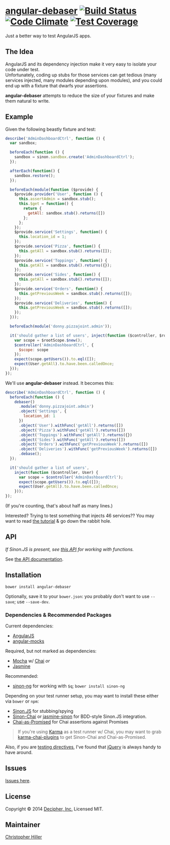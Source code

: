 # [angular-debaser](https://github.com/decipherinc/angular-debaser/) [![Build Status](https://travis-ci.org/decipherinc/angular-debaser.svg?branch=master)](https://travis-ci.org/decipherinc/angular-debaser) [![Code Climate](https://codeclimate.com/github/decipherinc/angular-debaser/badges/gpa.svg)](https://codeclimate.com/github/decipherinc/angular-debaser) [![Test Coverage](https://codeclimate.com/github/decipherinc/angular-debaser/badges/coverage.svg)](https://codeclimate.com/github/decipherinc/angular-debaser)

Just a better way to test AngularJS apps.

## The Idea

AngularJS and its dependency injection make it very easy to isolate your code under test.  
Unfortunately, coding up stubs for those services can get tedious (many services injected, 
many modules depending upon modules), and you could end up with a fixture that dwarfs your 
assertions.

**angular-debaser** attempts to reduce the size of your fixtures and make them natural to write.

## Example

Given the following beastly fixture and test:

```js
describe('AdminDashboardCtrl', function () {
  var sandbox;

  beforeEach(function () {
    sandbox = sinon.sandbox.create('AdminDashboardCtrl');
  });

  afterEach(function() {
    sandbox.restore();
  });

  beforeEach(module(function ($provide) {
    $provide.provider('User', function () {
      this.assertAdmin = sandbox.stub();
      this.$get = function() {
        return {
          getAll: sandbox.stub().returns([])
        };
      };
    });
    $provide.service('Settings', function() {
      this.location_id = 1;
    });
    $provide.service('Pizza', function() {
      this.getAll = sandbox.stub().returns([]);
    });
    $provide.service('Toppings', function() {
      this.getAll = sandbox.stub().returns({});
    });
    $provide.service('Sides', function() {
      this.getAll = sandbox.stub().returns([]);
    });
    $provide.service('Orders', function() {
      this.getPreviousWeek = sandbox.stub().returns([]);
    });
    $provide.service('Deliveries', function() {
      this.getPreviousWeek = sandbox.stub().returns([]);
    });
  }));

  beforeEach(module('donny.pizzajoint.admin'));

  it('should gather a list of users', inject(function ($controller, $rootScope, User) {
    var scope = $rootScope.$new();
    $controller('AdminDashboardCtrl', {
      $scope: scope
    });
    expect(scope.getUsers()).to.eql([]);
    expect(User.getAll).to.have.been.calledOnce;
  }));
});
```

We'll use **angular-debaser** instead.  It becomes this:

```js
describe('AdminDashboardCtrl', function () {
  beforeEach(function () {
    debaser()
      .module('donny.pizzajoint.admin')
      .object('Settings', {
        location_id: 1
      })
      .object('User').withFunc('getAll').returns([])
      .object('Pizza').withFunc('getAll').returns([])
      .object('Toppings').withFunc('getAll').returns({})
      .object('Sides').withFunc('getAll').returns([])
      .object('Orders').withFunc('getPreviousWeek').returns([])
      .object('Deliveries').withFunc('getPreviousWeek').returns([])
      .debase();
  });

  it('should gather a list of users',
    inject(function ($controller, User) {
      var scope = $controller('AdminDashboardCtrl');
      expect(scope.getUsers()).to.eql([]);
      expect(User.getAll).to.have.been.calledOnce;
    }));
});
```

(If you're counting, that's about half as many lines.)

Interested?  Trying to test something that injects 46 services??  You may want to read [the 
tutorial](http://decipherinc.github.io/angular-debaser/tutorial-donny-developer.html) & go down 
the rabbit hole.

## API

*If Sinon.JS is present, see [this API](http://sinonjs.org/docs/#stubs) for working with functions.*

See [the API documentation](http://decipherinc.github.io/angular-debaser/).

## Installation

```
bower install angular-debaser
```

Optionally, save it to your `bower.json`: you probably don't want to use `--save`; use `--save-dev`.

### Dependencies & Recommended Packages

Current dependencies:

  - [AngularJS](http://angularjs.org)
  - [angular-mocks](https://github.com/angular/bower-angular-mocks) 
  
Required, but not marked as dependencies:
 
  - [Mocha](http://mochajs.org/) w/ [Chai](http://chaijs.com) *or*
  - [Jasmine](http://jasmine.github.io/)

Recommended:

  - [sinon-ng](http://github.com/boneskull/sinon-ng) for working with `$q`; `bower install sinon-ng`

Depending on your test runner setup, you may want to install these either via `bower` or `npm`:

  - [Sinon.JS](http://sinonjs.org) for stubbing/spying
  - [Sinon-Chai](https://github.com/domenic/sinon-chai) or [jasmine-sinon](https://github.com/froots/jasmine-sinon) for BDD-style Sinon.JS integration.
  - [Chai-as-Promised](https://github.com/domenic/chai-as-promised/) for Chai assertions against Promises

  > If you're using [Karma](http://karma-runner.github.io/) as a test runner w/ Chai, you may want to grab [karma-chai-plugins](https://www.npmjs.org/package/karma-chai-plugins) to get Sinon-Chai and Chai-as-Promised.

Also, if you are [testing directives](https://github.com/vojtajina/ng-directive-testing), I've found that [jQuery](http://jquery.com) is always handy to have around.

## Issues

[Issues here](https://github.com/decipherinc/angular-debaser/issues/).

## License

Copyright &copy; 2014 [Decipher, Inc.](http://decipherinc.com)  Licensed MIT.

## Maintainer

[Christopher Hiller](http://github.com/boneskull)

